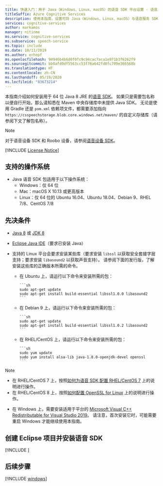 ```yaml
---
title: 快速入门：用于 Java（Windows、Linux、macOS）的语音 SDK 平台设置 - 语音服务
titleSuffix: Azure Cognitive Services
description: 使用本指南，设置可将 Java（Windows、Linux、macOS）与语音服务 SDK 配合使用的平台。
services: cognitive-services
author: markamos
manager: nitinme
ms.service: cognitive-services
ms.subservice: speech-service
ms.topic: include
ms.date: 10/11/2019
ms.author: erhopf
ms.openlocfilehash: 94946b4b6d0f0fc9c94cac7aca1e971b3f6262f9
ms.sourcegitcommit: bb0afd0df5563cc53f76a642fd8fc709e366568b
ms.translationtype: HT
ms.contentlocale: zh-CN
ms.lasthandoff: 05/19/2020
ms.locfileid: "83673214"
---
```

本指南介绍如何安装用于 64 位 Java 8 JRE 的[语音 SDK](~/articles/cognitive-services/speech-service/speech-sdk.md)。 如果只是需要包名称以便自行开始，那么请知悉在 Maven 中央存储库中未提供 Java SDK。 无论是使用 Gradle 还是 `pom.xml` 依赖项文件，都需要添加指向 `https://csspeechstorage.blob.core.windows.net/maven/` 的自定义存储库（请参阅下文了解包名称）。

> [!NOTE]
> 对于语音设备 SDK 和 Roobo 设备，请参阅[语音设备 SDK](~/articles/cognitive-services/speech-service/speech-devices-sdk.md)。

[!INCLUDE [License Notice](~/includes/cognitive-services-speech-service-license-notice.md)]

## <a name="supported-operating-systems"></a>支持的操作系统

- Java 语音 SDK 包适用于以下操作系统：
  - Windows：仅 64 位
  - Mac：macOS X 10.13 或更高版本
  - Linux：仅 64 位的 Ubuntu 16.04、Ubuntu 18.04、Debian 9、RHEL 7/8、CentOS 7/8

## <a name="prerequisites"></a>先决条件

- [Java 8](https://www.oracle.com/technetwork/java/javase/downloads/jre8-downloads-2133155.html) 或 [JDK 8](https://www.oracle.com/technetwork/java/javase/downloads/index.html)

- [Eclipse Java IDE](https://www.eclipse.org/downloads/)（要求已安装 Java）
- 支持的 Linux 平台会要求安装某些库（要求安装 `libssl` 以获取安全套接字层支持；要求安装 `libasound2` 以获取声音支持）。 请参阅下面的发行版，了解安装这些库的正确版本所需的命令。

  - 在 Ubuntu 上，请运行以下命令来安装所需的包：

        ```sh
        sudo apt-get update
        sudo apt-get install build-essential libssl1.0.0 libasound2
        ```

  - 在 Debian 9 上，请运行以下命令来安装所需的包：

        ```sh
        sudo apt-get update
        sudo apt-get install build-essential libssl1.0.2 libasound2
        ```

  - 在 RHEL/CentOS 上，请运行以下命令来安装所需的包：

        ```sh
        sudo yum update
        sudo yum install alsa-lib java-1.8.0-openjdk-devel openssl
        ```

> [!NOTE]
> - 在 RHEL/CentOS 7 上，按照[如何为语音 SDK 配置 RHEL/CentOS 7](~/articles/cognitive-services/speech-service/how-to-configure-rhel-centos-7.md) 上的说明进行操作。
> - 在 RHEL/CentOS 8 上，按照[如何配置 OpenSSL for Linux](~/articles/cognitive-services/speech-service/how-to-configure-openssl-linux.md) 上的说明进行操作。

- 在 Windows 上，需要安装适用于平台的 [Microsoft Visual C++ Redistributable for Visual Studio 2019](https://support.microsoft.com/help/2977003/the-latest-supported-visual-c-downloads)。 请注意，首次安装它时，可能需要重启 Windows 才能继续使用本指南。

## <a name="create-an-eclipse-project-and-install-the-speech-sdk"></a>创建 Eclipse 项目并安装语音 SDK

[!INCLUDE [](~/includes/cognitive-services-speech-service-quickstart-java-create-proj.md)]

## <a name="next-steps"></a>后续步骤

[!INCLUDE [windows](../quickstart-list.md)]
